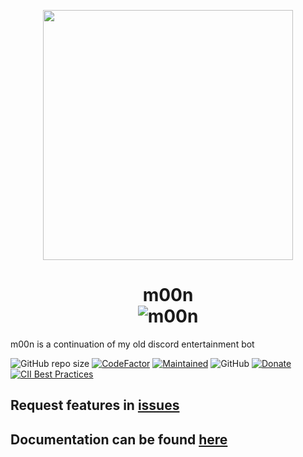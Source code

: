<p align=center><img align=center src=https://i.postimg.cc/SKmV70w8/mesi.png height=400px ></p>
<h1 align=center>m00n<br>  <img src="https://top.gg/api/widget/481894520741691393.svg" alt="m00n" /></h1>
m00n is a continuation of my old discord entertainment bot

![GitHub repo size](https://img.shields.io/github/repo-size/hernikplays/m00n) [![CodeFactor](https://www.codefactor.io/repository/github/hernikplays/m00n/badge)](https://www.codefactor.io/repository/github/hernikplays/m00n) [![Maintained](https://img.shields.io/maintenance/no/2020)](https://github.com/hernikplays/m00n/releases/latest) ![GitHub](https://img.shields.io/github/license/hernikplays/m00n?color=red&label=Licensed%20under) [![Donate](https://img.shields.io/badge/Donate-%241.00-blue)](https://paypal.me/hernikplays) [![CII Best Practices](https://bestpractices.coreinfrastructure.org/projects/3526/badge)](https://bestpractices.coreinfrastructure.org/projects/3526)


## Request features in [issues](https://github.com/hernikplays/m00n/issues)

## Documentation can be found [here](https://hernikplays.gitbook.io/m00n/)
